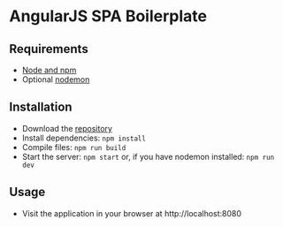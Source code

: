 # AngularJS SPA Boilerplate

## Requirements

* [Node and npm](https://nodejs.org/)
* Optional [nodemon](https://nodemon.io/)

## Installation

* Download the [repository]()
* Install dependencies: `npm install`
* Compile files: `npm run build`
* Start the server: `npm start` or, if you have nodemon installed: `npm run dev`

## Usage

* Visit the application in your browser at http://localhost:8080